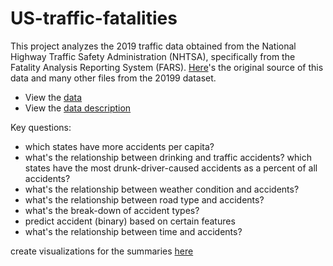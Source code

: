 # US-traffic-fatalities
This project analyzes the 2019 traffic data obtained from the National Highway Traffic Safety Administration (NHTSA), specifically from the Fatality Analysis Reporting System (FARS). [Here](https://www.nhtsa.gov/file-downloads?p=nhtsa/downloads/FARS/2019/National/)'s the original source of this data and many other files from the 20199 dataset.
- View the [data](https://github.com/jessicasyau/US-traffic-fatalities.md/blob/bb39e1b5d4d61d6b09844eff2d0d3a3954cf9504/accident_2019.CSV)
- View the [data description](https://github.com/jessicasyau/US-traffic-fatalities.md/blob/bb39e1b5d4d61d6b09844eff2d0d3a3954cf9504/description_fields/0.%20Data_descriptions.md)



Key questions:
- which states have more accidents per capita?
- what's the relationship between drinking and traffic accidents? which states have the most drunk-driver-caused accidents as a percent of all accidents?
- what's the relationship between weather condition and accidents?
- what's the relationship between road type and accidents?
- what's the break-down of accident types?
- predict accident (binary) based on certain features
- what's the relationship between time and accidents?

create visualizations for the summaries [here](https://www-fars.nhtsa.dot.gov/Main/index.aspx)
